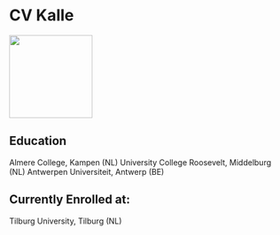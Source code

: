 # CV Kalle


<img src="https://media.licdn.com/mpr/mpr/shrinknp_400_400/AAEAAQAAAAAAAAnbAAAAJDc3OWI1NWEyLWEzMTEtNDRlMy05YjBkLTNkYmU5ZGU1MzliMw.jpg" width="150">

## **Education**

Almere College, Kampen (NL)
University College Roosevelt, Middelburg (NL)
Antwerpen Universiteit, Antwerp (BE)

## **Currently Enrolled at:**
Tilburg University, Tilburg (NL)
